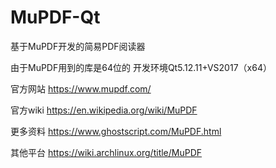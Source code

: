 # MuPDF-Qt
基于MuPDF开发的简易PDF阅读器

由于MuPDF用到的库是64位的
开发环境Qt5.12.11+VS2017（x64）

官方网站
https://www.mupdf.com/

官方wiki
https://en.wikipedia.org/wiki/MuPDF

更多资料
https://www.ghostscript.com/MuPDF.html

其他平台
https://wiki.archlinux.org/title/MuPDF


